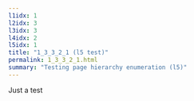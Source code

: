 ```yaml
---
l1idx: 1
l2idx: 3
l3idx: 3
l4idx: 2
l5idx: 1
title: "1_3_3_2_1 (l5 test)"
permalink: 1_3_3_2_1.html
summary: "Testing page hierarchy enumeration (l5)"
---
```

Just a test